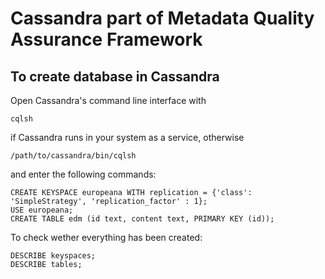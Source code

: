 # Cassandra part of Metadata Quality Assurance Framework

## To create database in Cassandra

Open Cassandra's command line interface with

    cqlsh

if Cassandra runs in your system as a service, otherwise 

    /path/to/cassandra/bin/cqlsh

and enter the following commands:

    CREATE KEYSPACE europeana WITH replication = {'class': 'SimpleStrategy', 'replication_factor' : 1};
    USE europeana;
    CREATE TABLE edm (id text, content text, PRIMARY KEY (id));

To check wether everything has been created:

    DESCRIBE keyspaces;
    DESCRIBE tables;
